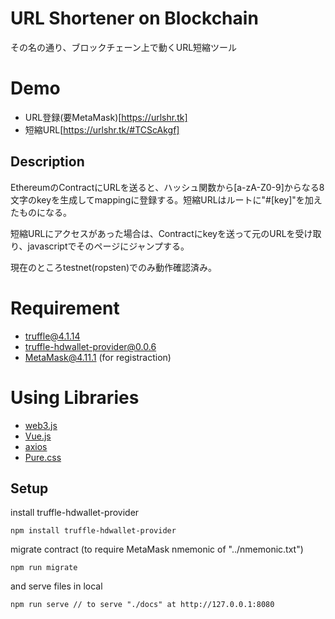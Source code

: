 # URL Shortener on Blockchain
その名の通り、ブロックチェーン上で動くURL短縮ツール

# Demo
- URL登録(要MetaMask)[https://urlshr.tk]
- 短縮URL[https://urlshr.tk/#TCScAkgf]

## Description
EthereumのContractにURLを送ると、ハッシュ関数から[a-zA-Z0-9]からなる8文字のkeyを生成してmappingに登録する。短縮URLはルートに"#[key]"を加えたものになる。

短縮URLにアクセスがあった場合は、Contractにkeyを送って元のURLを受け取り、javascriptでそのページにジャンプする。

現在のところtestnet(ropsten)でのみ動作確認済み。

# Requirement
- truffle@4.1.14
- truffle-hdwallet-provider@0.0.6
- MetaMask@4.11.1 (for registraction)

# Using Libraries
- [web3.js](https://github.com/ethereum/web3.js/)
- [Vue.js](https://jp.vuejs.org/index.html)
- [axios](https://github.com/axios/axios)
- [Pure.css](https://purecss.io/)

## Setup
install truffle-hdwallet-provider
```
npm install truffle-hdwallet-provider
```

migrate contract (to require MetaMask nmemonic of "../nmemonic.txt")
```
npm run migrate
```

and serve files in local
```
npm run serve // to serve "./docs" at http://127.0.0.1:8080
```